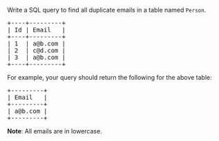 <div><p>Write a SQL query to find all duplicate emails in a table named <code>Person</code>.</p>

<pre>+----+---------+
| Id | Email   |
+----+---------+
| 1  | a@b.com |
| 2  | c@d.com |
| 3  | a@b.com |
+----+---------+
</pre>

<p>For example, your query should return the following for the above table:</p>

<pre>+---------+
| Email   |
+---------+
| a@b.com |
+---------+
</pre>

<p><strong>Note</strong>: All emails are in lowercase.</p>
</div>
